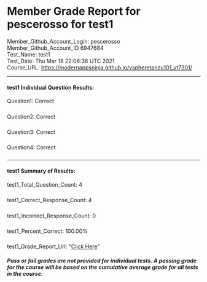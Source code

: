 # Member Grade Report for pescerosso for test1  
   
Member_Github_Account_Login: pescerosso  
Member_Github_Account_ID 6947684  
Test_Name: test1  
Test_Date: Thu Mar 18 22:06:36 UTC 2021  
Course_URL: https://modernappsninja.github.io/vspheretanzu101_vt7301/  
   
---  
#### test1 Individual Question Results:  
Question1: Correct  
#####  
Question2: Correct  
#####  
Question3: Correct  
#####  
Question4: Correct  
#####  
---  
#### test1 Summary of Results:  
test1_Total_Question_Count: 4  
#####  
test1_Correct_Response_Count: 4  
#####  
test1_Incorrect_Response_Count: 0  
#####  
test1_Percent_Correct: 100.00%  
#####  
test1_Grade_Report_Url: "[Click Here](https://github.com/modernappsninjas/pescerosso/blob/main/static/userdata/courses/vspheretanzu101_vt7301/grade_report.pr23.test1.md)"
##### Pass or fail grades are not provided for individual tests. A passing grade for the course will be based on the cumulative average grade for all tests in the course.  
